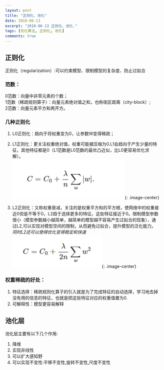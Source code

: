 ```yaml
---
layout: post
title: "正则化、池化"
date: 2018-06-13
excerpt: "2018-06-13 正则化、池化."
tags: [优化算法, 正则化, 池化]
comments: true
---
```

## **正则化** 
正则化（regularization）:可以约束模型、限制模型的复杂度、防止过拟合

### 范数：
0范数：向量中非零元素的个数；  
1范数（稀疏规则算子）：向量元素绝对值之和，也称街区距离（city-block）;  
2范数：向量元素平方和再开方。
  
### 几种正则化
1. L0正则化：趋向于将权重变为0，让参数W变得稀疏；
2. L1正则化：更关注权重绝对值，权重可能被压缩为0.L1会趋向于产生少量的特征，其他特征都是0（L1范数是L0范数的最优凸近似，比L0更容易优化求解）。  
 ![](https://github.com/xmxxiong/xmxxiong.github.io/blob/master/assets/img/regulation/L1.PNG?raw=true){: .image-center}  

3. L2正则化：又称权重衰减，关注的是权重平方和的平方根，使网络中的权重接近0但是不等于0，L2趋于选择更多的特征，这些特征接近于0。限制模型参数很小（模型参数越小越简单，越简单的模型越不容易产生过拟合的现象），通过L2,可以实现对模型空间的限制，从而避免过拟合，提升模型的泛化能力。*同时L2还可以使得优化变得稳定和快速*  
 ![](https://github.com/xmxxiong/xmxxiong.github.io/blob/master/assets/img/regulation/L2.PNG?raw=true){: .image-center}  


### 权重稀疏的好处：
1. 特征选择：稀疏规则化算子的引入就是为了完成特征的自动选择，学习地去掉没有用的信息的特征，也就是把这些特征对应的权重值置为0.
2. 可解释性：模型更容易解释 
   
## **池化层**   

池化层主要有以下几个作用: 
1. 降维 
2. 实现非线性 
3. 可以扩大感知野 
4. 可以实现不变性:平移不变性,旋转不变性,尺度不变性